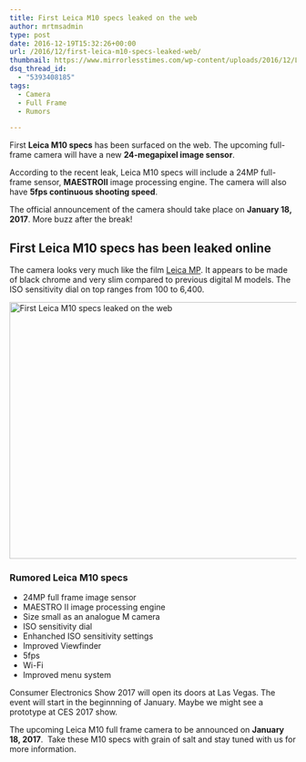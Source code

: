 ```yaml
---
title: First Leica M10 specs leaked on the web
author: mrtmsadmin
type: post
date: 2016-12-19T15:32:26+00:00
url: /2016/12/first-leica-m10-specs-leaked-web/
thumbnail: https://www.mirrorlesstimes.com/wp-content/uploads/2016/12/Leica-M10-camera.jpg
dsq_thread_id:
  - "5393408185"
tags:
  - Camera
  - Full Frame
  - Rumors

---
```

First **Leica M10 specs** has been surfaced on the web. The upcoming full-frame camera will have a new **24-megapixel image sensor**.

According to the recent leak, Leica M10 specs will include a 24MP full-frame sensor, **MAESTROII** image processing engine. The camera will also have **5fps continuous shooting speed**.

The official announcement of the camera should take place on **January 18, 2017**. More buzz after the break!<!--more-->

## First Leica M10 specs has been leaked online

The camera looks very much like the film <a href="http://amzn.to/2hMrR7M" target="_blank" rel="nofollow">Leica MP</a>. It appears to be made of black chrome and very slim compared to previous digital M models. The ISO sensitivity dial on top ranges from 100 to 6,400.

[<img class="aligncenter wp-image-806 size-full" title="First Leica M10 specs leaked on the web" src="https://i1.wp.com/www.mirrorlesstimes.com/wp-content/uploads/2016/12/Leica-M10-camera-explained.jpg?resize=600%2C450&#038;ssl=1" alt="First Leica M10 specs leaked on the web" width="600" height="450" srcset="https://i1.wp.com/www.mirrorlesstimes.com/wp-content/uploads/2016/12/Leica-M10-camera-explained.jpg?w=900&ssl=1 900w, https://i1.wp.com/www.mirrorlesstimes.com/wp-content/uploads/2016/12/Leica-M10-camera-explained.jpg?resize=300%2C225&ssl=1 300w, https://i1.wp.com/www.mirrorlesstimes.com/wp-content/uploads/2016/12/Leica-M10-camera-explained.jpg?resize=768%2C576&ssl=1 768w" sizes="(max-width: 600px) 100vw, 600px" data-recalc-dims="1" />][1]

### Rumored Leica M10 specs

  * 24MP full frame image sensor
  * <span class="goog-text-highlight">MAESTRO II image processing engine </span>
  * <span class="goog-text-highlight">Size small as an analogue M camera</span>
  * ISO sensitivity dial
  * Enhanched ISO sensitivity settings
  * <span class="goog-text-highlight">Improved Viewfinder</span>
  * <span class="goog-text-highlight">5fps</span>
  * <span class="goog-text-highlight">Wi-Fi</span>
  * <span class="goog-text-highlight">Improved menu system</span>

Consumer Electronics Show 2017 will open its doors at Las Vegas. The event will start in the beginnning of January. Maybe we might see a prototype at CES 2017 show.

The upcoming Leica M10 full frame camera to be announced on **January 18, 2017**.  Take these M10 specs with grain of salt and stay tuned with us for more information.

 [1]: https://i1.wp.com/www.mirrorlesstimes.com/wp-content/uploads/2016/12/Leica-M10-camera-explained.jpg?ssl=1